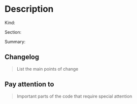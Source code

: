 # Description

Kind:
<!-- Specify the kind of the pull request, as in if it's a Bug fix, a Feature, a Story, a Tech Pendency, etc.
-->

Section:
<!-- Section can be the specific folder or file refered by the pull request, like "pkg/ierrors", or a most wide section that comprehends multiple folders and files, like "Sidecar".
-->

Summary:
<!-- A quick description of what was changed, fixed or implemented (e.g. "Configured all Insprd routes to validate authentication")
-->

## Changelog

> List the main points of change

## Pay attention to

> Important parts of the code that require special attention

